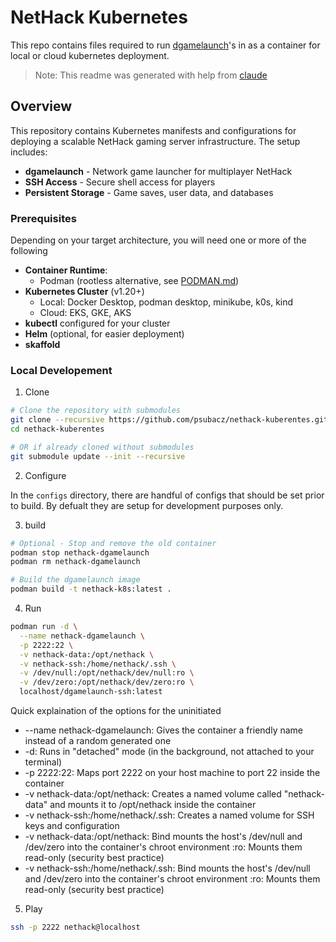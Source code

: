# NetHack Kubernetes 
This repo contains files required to run [dgamelaunch](https://github.com/paxed/dgamelaunch.git)'s in as a container for local or cloud kubernetes deployment.

> Note: This readme was generated with help from [claude](https://claude.ai/)

## Overview

This repository contains Kubernetes manifests and configurations for deploying a scalable NetHack gaming server infrastructure. The setup includes:

- **dgamelaunch** - Network game launcher for multiplayer NetHack
- **SSH Access** - Secure shell access for players
- **Persistent Storage** - Game saves, user data, and databases

### Prerequisites
Depending on your target architecture, you will need one or more of the following

- **Container Runtime**:
  - Podman (rootless alternative, see [PODMAN.md](PODMAN.md))
- **Kubernetes Cluster** (v1.20+)
  - Local: Docker Desktop, podman desktop, minikube, k0s, kind
  - Cloud: EKS, GKE, AKS
- **kubectl** configured for your cluster
- **Helm** (optional, for easier deployment)
- **skaffold**

### Local Developement

1. Clone

```bash
# Clone the repository with submodules
git clone --recursive https://github.com/psubacz/nethack-kuberentes.git
cd nethack-kuberentes

# OR if already cloned without submodules
git submodule update --init --recursive
```


2. Configure

In the `configs` directory, there are handful of configs that should be set prior to build. By defualt they are setup for development purposes only.

3. build

```bash
# Optional - Stop and remove the old container
podman stop nethack-dgamelaunch
podman rm nethack-dgamelaunch

# Build the dgamelaunch image
podman build -t nethack-k8s:latest .
```

4. Run

```bash
podman run -d \
  --name nethack-dgamelaunch \
  -p 2222:22 \
  -v nethack-data:/opt/nethack \
  -v nethack-ssh:/home/nethack/.ssh \
  -v /dev/null:/opt/nethack/dev/null:ro \
  -v /dev/zero:/opt/nethack/dev/zero:ro \
  localhost/dgamelaunch-ssh:latest
```

Quick explaination of the options for the uninitiated

* --name nethack-dgamelaunch: Gives the container a friendly name instead of a random generated one
* -d: Runs in "detached" mode (in the background, not attached to your terminal)
* -p 2222:22: Maps port 2222 on your host machine to port 22 inside the container
* -v nethack-data:/opt/nethack: Creates a named volume called "nethack-data" and mounts it to /opt/nethack inside the container
* -v nethack-ssh:/home/nethack/.ssh: Creates a named volume for SSH keys and configuration
* -v nethack-data:/opt/nethack: Bind mounts the host's /dev/null and /dev/zero into the container's chroot environment :ro: Mounts them read-only (security best practice)
* -v nethack-ssh:/home/nethack/.ssh: Bind mounts the host's /dev/null and /dev/zero into the container's chroot environment :ro: Mounts them read-only (security best practice)

5. Play

```bash
ssh -p 2222 nethack@localhost
```
